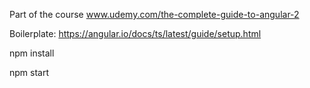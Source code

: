 Part of the course www.udemy.com/the-complete-guide-to-angular-2

Boilerplate: https://angular.io/docs/ts/latest/guide/setup.html

npm install

npm start

